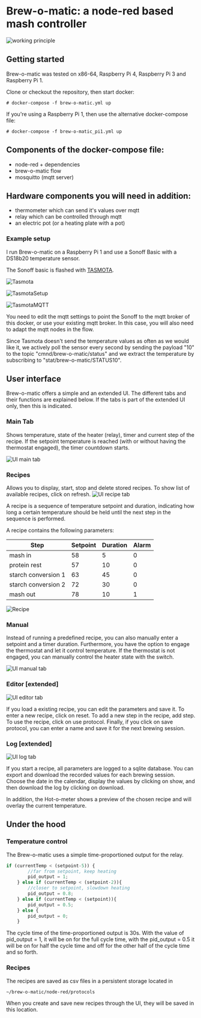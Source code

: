 # Brew-o-matic: a node-red based mash controller

![working principle][principle]

## Getting started
Brew-o-matic was tested on x86-64, Raspberry Pi 4, Raspberry Pi 3 and Raspberry Pi 1.

Clone or checkout the repository, then start docker:
```console
# docker-compose -f brew-o-matic.yml up
```
If you're using a Raspberry Pi 1, then use the alternative docker-compose file:

```console
# docker-compose -f brew-o-matic_pi1.yml up
```

## Components of the docker-compose file:
- node-red + dependencies
- brew-o-matic flow
- mosquitto (mqtt server)

## Hardware components you will need in addition:
- thermometer which can send it's values over mqtt
- relay which can be controlled through mqtt
- an electric pot (or a heating plate with a pot)

### Example setup
I run Brew-o-matic on a Raspberry Pi 1 and use a Sonoff Basic with a DS18b20 temperature sensor.

The Sonoff basic is flashed with [TASMOTA](https://github.com/arendst/Tasmota).

![Tasmota][TasmotaMain]

![TasmotaSetup][TasmotaSetup]

![TasmotaMQTT][TasmotaMQTT]

You need to edit the mqtt settings to point the Sonoff to the mqtt broker of this docker, or use your existing mqtt broker. In this case, you will also need to adapt the mqtt nodes in the flow.

Since Tasmota doesn't send the temperature values as often as we would like it, we actively poll the sensor every second by sending the payload "10" to the topic "cmnd/brew-o-matic/status" and we extract the temperature by subscribing to "stat/brew-o-matic/STATUS10".


## User interface

Brew-o-matic offers a simple and an extended UI.
The different tabs and their functions are explained below.
If the tabs is part of the extended UI only, then this is indicated.

### Main Tab
Shows temperature, state of the heater (relay), timer and current step of the recipe.
If the setpoint temperature is reached (with or without having the thermostat engaged), the timer countdown starts.


![UI main tab][mainTab]
### Recipes
Allows you to display, start, stop and delete stored recipes.
To show list of available recipes, click on refresh.
![UI recipe tab][recipeTab]

A recipe is a sequence of temperature setpoint and duration, indicating how long a certain temperature should be held until the next step in the sequence is performed.

A recipe contains the following parameters:

Step | Setpoint | Duration | Alarm
--- | --- | --- | ---
mash in | 58 | 5 | 0
protein rest | 57 | 10 | 0
starch conversion 1 | 63 | 45 | 0
starch conversion 2 | 72 | 30 | 0
mash out | 78 | 10 | 1

![Recipe][recipe]

### Manual
Instead of running a predefined recipe, you can also manually enter a setpoint and a timer duration.
Furthermore, you have  the option to engage the thermostat and let it control temperature.
If the thermostat is not engaged, you can manually control the heater state with the switch.

![UI manual tab][manualTab]

### Editor [extended]
![UI editor tab][editorTab]

If you load a existing recipe, you can edit the parameters and save it.
To enter a new recipe, click on reset. To add a new step in the recipe, add step.
To use the recipe, click on use protocol. Finally, if you click on save protocol, you can enter a name and save it for the next brewing session.

### Log [extended]
![UI log tab][logTab]

If you start a recipe, all parameters are logged to a sqlite database.
You can export and download the recorded values for each brewing session.
Choose the date in the calendar, display the values by clicking on show, and then download the log by clicking on download.

In addition, the Hot-o-meter shows a preview of the chosen recipe and will overlay the current temperature.

## Under the hood

### Temperature control
The Brew-o-matic uses a simple time-proportioned output for the relay.
``` javascript
if (currentTemp < (setpoint-5)) {
        //far from setpoint, keep heating
        pid_output = 1;
    } else if (currentTemp < (setpoint-2)){
        //closer to setpoint, slowdown heating
        pid_output = 0.8;
    } else if (currentTemp < (setpoint)){
        pid_output = 0.5;
    } else {
        pid_output = 0;
    }
```

The cycle time of the time-proportioned output is 30s. With the value of pid_output = 1, it will be on for the full cycle time, with the pid_output = 0.5 it will be on for half the cycle time and off for the other half of the cycle time and so forth.

### Recipes
The recipes are saved as csv files in a persistent storage located in
```bash
~/brew-o-matic/node-red/protocols
```
When you create and save new recipes through the UI, they will be saved in this location.



[principle]: ./documentation/images/Brew-o-matic_working_principle.png
 "working principle"
[mainTab]: ./documentation/images/UI_tab_main.png "main tab"
[recipeTab]: ./documentation/images/UI_tab_recipe.png "recipe tab"
[manualTab]: ./documentation/images/UI_tab_Manual.png "manual tab"

[recipe]: ./documentation/images/Recipe.png "recipe"
[editorTab]: ./documentation/images/UI_tab_editor.png "editor"
[logTab]: ./documentation/images/UI_tab_Log.png "log"
[TasmotaMain]: ./documentation/images/Sonoff_Tasmota.png "Tasmota main"
[TasmotaSetup]:./documentation/images/Tasmota_DS18b20.png "Tamota config"
[TasmotaMQTT]: ./documentation/images/Tasmota_mqtt.png "Tasmota mqtt"
